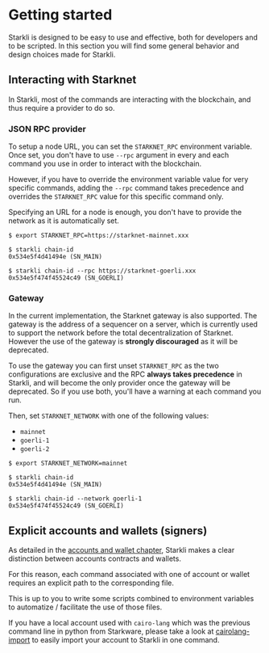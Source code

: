 # Getting started

Starkli is designed to be easy to use and effective, both
for developers and to be scripted. In this section you will find
some general behavior and design choices made for Starkli.

## Interacting with Starknet

In Starkli, most of the commands are interacting with the blockchain,
and thus require a provider to do so.

### JSON RPC provider

To setup a node URL, you can set the `STARKNET_RPC` environment variable.
Once set, you don't have to use `--rpc` argument in every and each command
you use in order to interact with the blockchain.

However, if you have to override the environment variable value for
very specific commands, adding the `--rpc` command takes precedence
and overrides the `STARKNET_RPC` value for this specific command only.

Specifying an URL for a node is enough, you don't have to provide the network
as it is automatically set.

```
$ export STARKNET_RPC=https://starknet-mainnet.xxx

$ starkli chain-id
0x534e5f4d41494e (SN_MAIN)

$ starkli chain-id --rpc https://starknet-goerli.xxx
0x534e5f474f45524c49 (SN_GOERLI)
```

### Gateway

In the current implementation, the Starknet gateway is also supported.
The gateway is the address of a sequencer on a server, which is currently used
to support the network before the total decentralization of Starknet.
However the use of the gateway is **strongly discouraged** as it will be deprecated.

To use the gateway you can first unset `STARKNET_RPC` as the two configurations
are exclusive and the RPC **always takes precedence** in Starkli, and will become the only
provider once the gateway will be deprecated. So if you use both, you'll have a warning
at each command you run.

Then, set `STARKNET_NETWORK` with one of the following values:

- `mainnet`
- `goerli-1`
- `goerli-2`

```
$ export STARKNET_NETWORK=mainnet

$ starkli chain-id
0x534e5f4d41494e (SN_MAIN)

$ starkli chain-id --network goerli-1
0x534e5f474f45524c49 (SN_GOERLI)
```

## Explicit accounts and wallets (signers)

As detailed in the [accounts and wallet chapter](./accounts-wallets.md),
Starkli makes a clear distinction between accounts contracts and wallets.

For this reason, each command associated with one of account or wallet requires an
explicit path to the corresponding file.

This is up to you to write some scripts combined to environment variables
to automatize / facilitate the use of those files.

If you have a local account used with `cairo-lang` which was the previous
command line in python from Starkware, please take a look at
[cairolang-import](./subcommands/cairolang-import.md)
to easily import your account to Starkli in one command.
